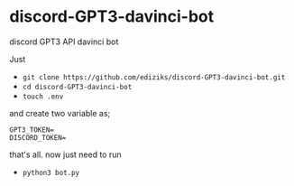 # discord-GPT3-davinci-bot
discord GPT3 API davinci bot

Just 
- `git clone https://github.com/ediziks/discord-GPT3-davinci-bot.git`
- `cd discord-GPT3-davinci-bot`
- `touch .env`

and create two variable as;
```
GPT3_TOKEN=
DISCORD_TOKEN=
```

that's all. 
now just need to run
- `python3 bot.py`
